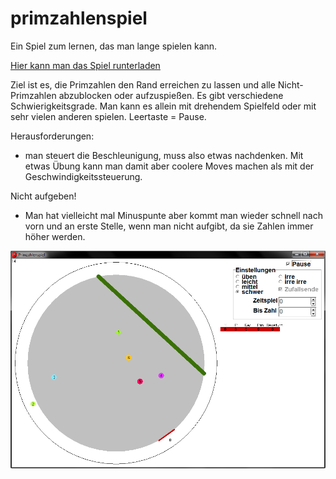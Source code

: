 primzahlenspiel
===============

Ein Spiel zum lernen, das man lange spielen kann.

[Hier kann man das Spiel runterladen](https://github.com/niccokunzmann/primzahlenspiel/blob/master/primzahlenspiel.exe)

Ziel ist es, die Primzahlen den Rand erreichen zu lassen und alle Nicht-Primzahlen abzublocken oder aufzuspießen. 
Es gibt verschiedene Schwierigkeitsgrade. Man kann es allein mit drehendem Spielfeld oder mit sehr vielen anderen spielen.
Leertaste = Pause.

Herausforderungen:

- man steuert die Beschleunigung, muss also etwas nachdenken. Mit etwas Übung kann man damit aber coolere Moves machen als mit der Geschwindigkeitssteuerung.

Nicht aufgeben!

- Man hat vielleicht mal Minuspunte aber kommt man wieder schnell nach vorn und an erste Stelle, wenn man nicht aufgibt, da sie Zahlen immer höher werden.

![Ein gerade gestartetes Spiel](doku/started-a-game.png)
